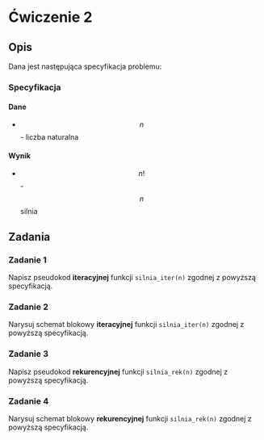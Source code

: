 # Ćwiczenie 2

## Opis

Dana jest następująca specyfikacja problemu:

### Specyfikacja

#### Dane

* $$n$$ - liczba naturalna

#### Wynik

* $$n!$$ - $$n$$ silnia

## Zadania

### Zadanie 1

Napisz pseudokod **iteracyjnej** funkcji `silnia_iter(n)` zgodnej z powyższą specyfikacją.

### Zadanie 2

Narysuj schemat blokowy **iteracyjnej** funkcji `silnia_iter(n)` zgodnej z powyższą specyfikacją.

### Zadanie 3

Napisz pseudokod **rekurencyjnej** funkcji `silnia_rek(n)` zgodnej z powyższą specyfikacją.

### Zadanie 4

Narysuj schemat blokowy **rekurencyjnej** funkcji `silnia_rek(n)` zgodnej z powyższą specyfikacją.